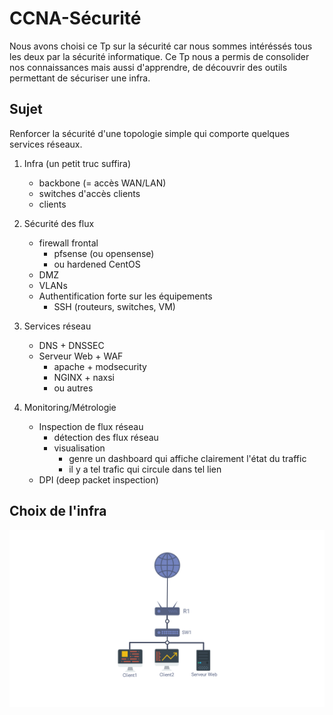 # CCNA-Sécurité

Nous avons choisi ce Tp sur la sécurité car nous sommes intéréssés tous les deux par la sécurité informatique.
Ce Tp nous a permis de consolider nos connaissances mais aussi d'apprendre, de découvrir des outils permettant de sécuriser une infra.

## Sujet

Renforcer la sécurité d'une topologie simple qui comporte quelques services réseaux.

1. Infra (un petit truc suffira)
    * backbone (= accès WAN/LAN)
    * switches d'accès clients
    * clients

2. Sécurité des flux
    * firewall frontal
        * pfsense (ou opensense)
        * ou hardened CentOS
    * DMZ
    * VLANs
    * Authentification forte sur les équipements
        * SSH (routeurs, switches, VM)

3. Services réseau
    * DNS + DNSSEC
    * Serveur Web + WAF
        * apache + modsecurity
        * NGINX + naxsi
        * ou autres

4. Monitoring/Métrologie
    * Inspection de flux réseau
        * détection des flux réseau
        * visualisation
            * genre un dashboard qui affiche clairement l'état du traffic
            * il y a tel trafic qui circule dans tel lien
    * DPI (deep packet inspection)


## Choix de l'infra

![schéma infra](https://github.com/lukihd/CCNA-Securite/blob/master/Annexes/infra.png)

